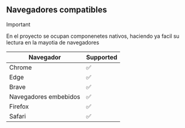 ## Navegadores compatibles

> [!IMPORTANT]
> En el proyecto se ocupan componenetes nativos, haciendo ya facil su lectura en la mayotia de navegadores

| Navegador             | Supported          |
| --------------------- | ------------------ |
| Chrome                | :white_check_mark: |
| Edge                  | :white_check_mark: |
| Brave                 | :white_check_mark: |
| Navegadores embebidos | :white_check_mark: |
| Firefox               | :white_check_mark: |
| Safari                | :white_check_mark: |
